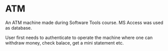 # ATM
An ATM machine made during Software Tools course.
MS Access was used as database.

User first needs to authenticate to operate the machine where one can withdraw money, check balace, get a mini statement etc.

